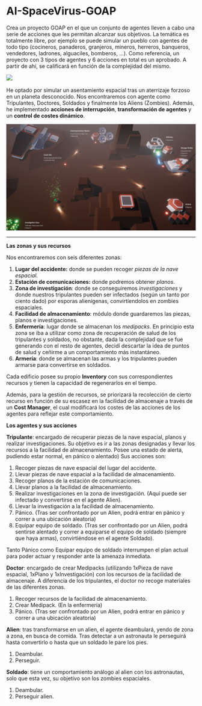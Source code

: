 # AI-SpaceVirus-GOAP

Crea un proyecto GOAP en el que un conjunto de agentes lleven a cabo una serie de acciones que les permitan alcanzar sus objetivos. La temática es totalmente libre, por ejemplo se puede simular un pueblo con agentes de todo tipo (cocineros, panaderos, granjeros, mineros, herreros, banqueros, vendedores, ladrones, alguaciles, bomberos, ...). Como referencia, un proyecto con 3 tipos de agentes y 6 acciones en total es un aprobado. A partir de ahí,  se calificará en función de la complejidad del mismo. 

![](Gif-SpaceVirus.gif)

He optado por simular un asentamiento espacial tras un aterrizaje forzoso en un planeta desconocido. Nos encontraremos con agente como Tripulantes, Doctores, Soldados y finalmente los Aliens (Zombies). Además, he implementado **acciones de interrupción**, **transformación de agentes** y un **control de costes dinámico**.

![](Screenshot_1.PNG)

---

**Las zonas y sus recursos**

Nos encontraremos con seis diferentes zonas:
1) **Lugar del accidente:** donde se pueden recoger *piezas de la nave espacial*.
2) **Estación de comunicaciones:** donde podremos obtener *planos*.
3) **Zona de investigación**: donde se conseguiremos *investigaciones* y donde nuestros tripulantes pueden ser infectados (según un tanto por ciento dado) por esporas alienígenas, convirtíendolos en zombies espaciales.
4) **Facilidad de almacenamiento**: módulo donde guardaremos las piezas, planos e investigaciones.
5) **Enfermería**: lugar donde se almacenan los *medipacks*. En principio esta zona se iba a utilizar como zona de recuperación de salud de los tripulantes y soldados, no obstante, dada la complejidad que se fue generando con el resto de agentes, decidí descartar la idea de puntos de salud y ceñirme a un comportamiento más instantáneo.
6) **Armería**: donde se almacenan las armas y los tripulantes pueden armarse para convertirse en soldados.

Cada edificio posee su propio **Inventory** con sus correspondientes recursos y tienen la capacidad de regenerarlos en el tiempo.

Además, para la gestión de recursos, se priorizará la recolección de cierto recurso en función de su escasez en la facilidad de almacenaje a través de un **Cost Manager**, el cual modificará los costes de las acciones de los agentes para reflejar este comportamiento.

**Los agentes y sus acciones**

**Tripulante**: encargado de recuperar piezas de la nave espacial, planos y realizar investigaciones. Su objetivo es ir a las zonas designadas y llevar los recursos a la facilidad de almacenamiento. Posee una estado de alerta, pudiendo estar normal, en pánico o alentado) Sus acciones son:
1) Recoger piezas de nave espacial del lugar del accidente.
2) Llevar piezas de nave espacial a la facilidad de almacenamiento. 
3) Recoger planos de la estación de comunicaciones.
4) Llevar planos a la facilidad de almacenamiento.
5) Realizar investigaciones en la zona de investigación. (Aquí puede ser infectado y convertirse en el agente Alien).
6) Llevar la investigación a la facilidad de almacenamiento. 
7) Pánico. (Tras ser confrontado por un Alien, podrá entrar en pánico y correr a una ubicación aleatoria) 
8) Equipar equipo de soldado. (Tras ser confrontado por un Alien, podrá sentirse alentado y correr a equiparse el equipo de soldado (siempre que haya armas), convirtiéndose en el agente Soldado). 
  
Tanto Pánico como Equipar equipo de soldado interrumpen el plan actual para poder actuar y responder ante la amenaza inmediata.
  
**Doctor**: encargado de crear Medipacks (utilizando 1xPieza de nave espacial, 1xPlano y 1xInvestigación) con los recursos de la facilidad de almacenaje. A diferencia de los tripulantes, el doctor no recoge materiales de las diferentes zonas.
1) Recoger recursos de la facilidad de almacenamiento. 
2) Crear Medipack. (En la enfermería) 
3) Pánico. (Tras ser confrontado por un Alien, podrá entrar en pánico y correr a una ubicación aleatoria) 
  
**Alien**: tras transformarse en un alien, el agente deambulará, yendo de zona a zona, en busca de comida. Tras detectar a un astronauta le perseguirá hasta convertirlo o hasta que un soldado le pare los pies.
1) Deambular. 
2) Perseguir. 
 
**Soldado**: tiene un comportamiento análogo al alien con los astronautas, solo que esta vez, su objetivo son los zombies espaciales.
1) Deambular.
2) Perseguir alien. 
